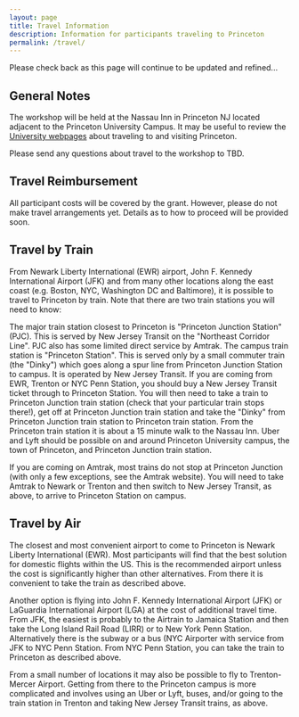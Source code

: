 ```yaml
---
layout: page
title: Travel Information
description: Information for participants traveling to Princeton
permalink: /travel/
---
```


Please check back as this page will continue to be updated and refined...


## General Notes
The workshop will be held at the Nassau Inn in Princeton NJ located adjacent to
the Princeton University Campus.  It may be useful to review the [University
webpages](http://www.princeton.edu/main/visiting/) about traveling to and
visiting Princeton.

Please send any questions about travel to the workshop to TBD.

## Travel Reimbursement
All participant costs will be covered by the grant. However, please do not make travel arrangements yet. Details as to how to proceed will be provided soon.  


## Travel by Train
From Newark Liberty International (EWR) airport, John F. Kennedy International
Airport (JFK) and from many other locations along the east coast (e.g. Boston, NYC,
Washington DC and Baltimore), it is possible to travel to Princeton by train.
Note that there are two train stations you will need to know:

The major train station closest to Princeton is "Princeton Junction Station"
(PJC). This is served by New Jersey Transit on the "Northeast Corridor Line".
PJC also has some limited direct service by Amtrak. The campus train station is
"Princeton Station". This is served only by a small commuter train (the "Dinky")
which goes along a spur line from Princeton Junction Station to campus. It is
operated by New Jersey Transit. If you are coming from EWR, Trenton or NYC Penn
Station, you should buy a New Jersey Transit ticket through to Princeton
Station. You will then need to take a train to Princeton Junction train station
(check that your particular train stops there!), get off at Princeton Junction
train station and take the "Dinky" from Princeton Junction train station to
Princeton train station. From the Princeton train station it is about a 15
minute walk to the Nassau Inn. Uber and Lyft should be possible on and around
Princeton University campus, the town of Princeton, and Princeton Junction train
station.


If you are coming on Amtrak, most trains do not stop at Princeton Junction
(with only a few exceptions, see the Amtrak website).
You will need to take Amtrak to Newark or Trenton and then switch to New Jersey
Transit, as above, to arrive to Princeton Station on campus.

## Travel by Air
The closest and most convenient airport to come to Princeton is Newark Liberty
International (EWR). Most participants will find that the best solution for
domestic flights within the US. This is the recommended airport unless the cost
is significantly higher than other alternatives. From there it is convenient to
take the train as described above.

Another option is flying into John F. Kennedy International Airport (JFK) or
LaGuardia International Airport (LGA) at the cost of additional travel time.
From JFK, the easiest is probably to the Airtrain to Jamaica Station and then
take the Long Island Rail Road (LIRR) or to New York Penn Station. Alternatively
there is the subway or a bus (NYC Airporter with service from JFK to NYC Penn
Station. From NYC Penn Station, you can take the train to Princeton as described
above.

From a small number of locations it may also be possible to fly to
Trenton-Mercer Airport. Getting from there to the Princeton campus is more
complicated and involves using an Uber or Lyft, buses, and/or going to the train
station in Trenton and taking New Jersey Transit trains, as above.  
